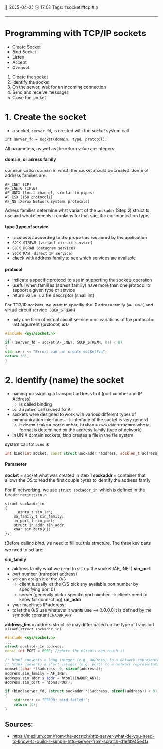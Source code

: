 📆 2025-04-25 🕓 17:08
Tags: #socket #tcp #ip

---

# Programming with TCP/IP sockets

- Create Socket
- Bind Socket
- Listen
- Accept
- Connect

1. Create the socket
2. Identify the socket
3. On the server, wait for an incoming connection
4. Send and receive messages
5. Close the socket

# 1. Create the socket
- a socket, `server_fd`, is created with the *socket* system call

`int server_fd = socket(domain, type, protocol);`

All parameters, as well as the return value are integers

#### domain, or adress family
communication domain in which the socket should be created. 
Some of address families are:

```
AF_INET (IP)
AF_INET6 (IPv6)
AF_UNIX (local channel, similar to pipes)
AF_ISO (ISO protocols)
AF_NS (Xerox Network Systems protocols)
```

Adress families determine what variant of the `sockaddr` (Step 2) struct to use and what elements it contains for that specific communication type.
#### type (type of service)
- is selected according to the properties requiered by the application
- `SOCK_STREAM (virtaul circuit service)`
- `SOCK_DGRAM (datagram service)`
- `SOCK_RAW (direct IP service)`
- check with address family to see which services are available

#### protocol
- indicate a specific protocol to use in supporting the sockets operation
- useful when famiilies (adress familiy) have more than one protocol to support a given type of service
- return value is a file descriptor (small int)

For TCP/IP sockets, we want to specifiy the IP adress family (`AF_INET`) and virtual circuit service (`SOCK_STREAM`)
- only one form of virtual circuit service = no variations of the protocol = last argument (protocol) is 0

```cpp title: "example for creating a socket"
#include <sys/socket.h>
...
if ((server_fd = socket(AF_INET, SOCK_STREAM, 0)) < 0)
{
std::cerr << "Error: can not create socket!\n";
return (0);
}
```
# 2. Identify (name) the socket

- naming = assigning a transport address to it (port number and IP Address)
	- is called binding
- `bind` system call is used for it
- sockets were designed to work with various different types of communication interfaces --> interface of the socket is very general
	- it doesn't take a port number, it takes a `sockaddr` structure whose format is determined on the address family (type of network)
- in UNIX domain sockets, *bind* creates a file in the file system

system call for `bind` is

```cpp
int bind(int socket, const struct sockaddr *address, socklen_t address_len);
```
#### Parameter
**socket** = socket what was created in step 1
**sockaddr** = container that allows the OS to read the first couple bytes to identify the address family

For IP networking, we use `struct sockaddr_in`, which is defined in the header `netinet/in.h`

```title:"sockaddr_in struct"
struct sockaddr_in  
{  
	__uint8_t sin_len;  
	sa_family_t sin_family;  
	in_port_t sin_port;  
	struct in_addr sin_addr;  
	char sin_zero[8];  
};
```

❗Before calling *bind*, we need to fill out this structure. The three key parts we need to set are:

**sin_family**
- address family what we used to set up the socket (AF_INET)
**sin_port**
- port number (transport address)
- we can assign it or the O/S
	- client (usually let the O/S pick any available port number by specifying port 0)
	- server (generally pick a specific port number --> clients need to know for connecting)
**sin_addr**
- your machines IP address
- to let the O/S use whatever it wants use --> 0.0.0.0 it is defined by the symbolic constant `INADDR_ANY`

**address_len** = address structure may differ based on the type of transport
`sizeof(struct sockaddr_in)`

```cpp title:"example to bind a socket"
#include <sys/socket.h>
...
struct sockaddr_in address;
const int PORT = 8080; //where the clients can reach it

/* htonl converts a long integer (e.g. address) to a network representation */ 
/* htons converts a short integer (e.g. port) to a network representation */
memset((char *)&address, 0, sizeof(address));  
address.sin_family = AF_INET;  
address.sin_addr.s_addr = htonl(INADDR_ANY);  
address.sin_port = htons(PORT);

if (bind(server_fd, (struct sockaddr *)&address, sizeof(address)) < 0)
{
	std::cerr << "ERROR: bind failed!";
	return (0);
}
```














## Sources:
- https://medium.com/from-the-scratch/http-server-what-do-you-need-to-know-to-build-a-simple-http-server-from-scratch-d1ef8945e4fa